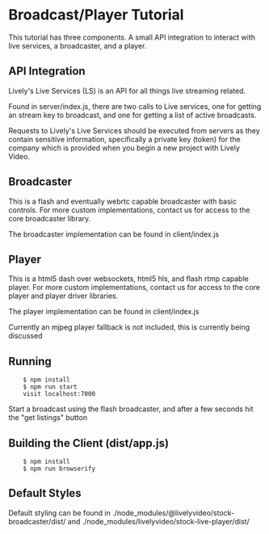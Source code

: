 # Broadcast/Player Tutorial

This tutorial has three components. A small API integration to interact with live services, a broadcaster, and a player.

## API Integration

Lively's Live Services (LS) is an API for all things live streaming related.

Found in server/index.js, there are two calls to Live services, one for getting an stream key to broadcast, and one for getting a list of active broadcasts.

Requests to Lively's Live Services should be executed from servers as they contain sensitive information, specifically a private key (token) for the company which is provided when you begin a new project with Lively Video.

## Broadcaster

This is a flash and eventually webrtc capable broadcaster with basic controls.  For more custom implementations, contact us for access to the core broadcaster library.

The broadcaster implementation can be found in client/index.js

## Player

This is a html5 dash over websockets, html5 hls, and flash rtmp capable player.  For more custom implementations, contact us for access to the core player and player driver libraries.

The player implementation can be found in client/index.js

Currently an mjpeg player fallback is not included, this is currently being discussed

## Running

		$ npm install
		$ npm run start
		visit localhost:7000

Start a broadcast using the flash broadcaster, and after a few seconds hit the "get listings" button

## Building the Client (dist/app.js)

		$ npm install
		$ npm run browserify

## Default Styles

Default styling can be found in ./node_modules/@livelyvideo/stock-broadcaster/dist/ and ./node_modules/livelyvideo/stock-live-player/dist/
